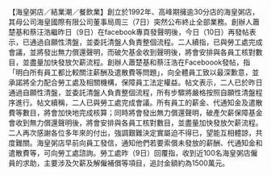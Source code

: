 【海皇粥店／結業潮／餐飲業】創立於1992年、高峰期擁逾30分店的海皇粥店，其母公司海皇國際有限公司董事局周三（7日）突然公布終止全部業務。創辦人蕭楚基和蔡汪浩繼昨日（9日）在facebook專頁發聲明後，今日（10日）再發帖表示，已通過自願性清盤，並委託清盤人負責整個流程。二人續指，已與勞工處完成會議，並將發出無力償還聲明，而破欠基金收到聲明後，將會安排與各員工核對數目，並盡量加快發放欠薪流程。創辦人蕭楚基和蔡汪浩在Faceboook發帖，指「明白所有員工都比較關注薪酬及遣散費等問題」，向全體員工致以最深歉意，並承諾將全力配合勞工處及相關機構，保障員工法定權益。帖文表示，二人已於昨日通過自願性清盤，並委託清盤人負責整個流程，所有步驟將嚴格按照自願性清盤程序進行。帖文續稱，二人已與勞工處完成會議。所有員工的薪金、代通知金及遣散費等數目，將會加快地完成核算；同時將會發出無力償還聲明，破產欠薪保障基金會收到無力償還聲明後，將會安排與各員工核對數目，並盡量加快發放欠薪流程。二人再次感謝各位多年來的付出，強調艱難決定實屬迫不得已，望能互相體諒，共度難關。海皇粥店早前向員工發信，通知他們若要索償未發放的薪酬、代通知金和遣散費等，可向勞工處諮詢。勞工處昨（9日）回覆指，收到近100名海皇粥店僱員的求助，主要涉及欠薪及解僱補償等項目，追討金額約為1500萬元。